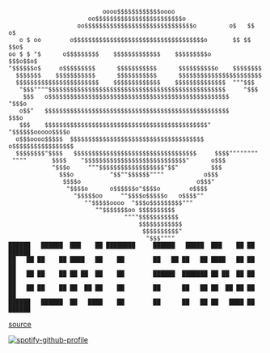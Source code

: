 ```
                          oooo$$$$$$$$$$$$oooo
                      oo$$$$$$$$$$$$$$$$$$$$$$$$o
                   oo$$$$$$$$$$$$$$$$$$$$$$$$$$$$$$o         o$   $$ o$
   o $ oo        o$$$$$$$$$$$$$$$$$$$$$$$$$$$$$$$$$$$$o       $$ $$ $$o$
oo $ $ "$      o$$$$$$$$$    $$$$$$$$$$$$$    $$$$$$$$$o       $$$o$$o$
"$$$$$$o$     o$$$$$$$$$      $$$$$$$$$$$      $$$$$$$$$$o    $$$$$$$$
  $$$$$$$    $$$$$$$$$$$      $$$$$$$$$$$      $$$$$$$$$$$$$$$$$$$$$$$
  $$$$$$$$$$$$$$$$$$$$$$$    $$$$$$$$$$$$$    $$$$$$$$$$$$$$  """$$$
   "$$$""""$$$$$$$$$$$$$$$$$$$$$$$$$$$$$$$$$$$$$$$$$$$$$$$$$     "$$$
    $$$   o$$$$$$$$$$$$$$$$$$$$$$$$$$$$$$$$$$$$$$$$$$$$$$$$$$     "$$$o
   o$$"   $$$$$$$$$$$$$$$$$$$$$$$$$$$$$$$$$$$$$$$$$$$$$$$$$$$       $$$o
   $$$    $$$$$$$$$$$$$$$$$$$$$$$$$$$$$$$$$$$$$$$$$$$$$" "$$$$$$ooooo$$$$o
  o$$$oooo$$$$$  $$$$$$$$$$$$$$$$$$$$$$$$$$$$$$$$$$$$$   o$$$$$$$$$$$$$$$$$
  $$$$$$$$"$$$$   $$$$$$$$$$$$$$$$$$$$$$$$$$$$$$$$$$     $$$$""""""""
 """"       $$$$    "$$$$$$$$$$$$$$$$$$$$$$$$$$$$"      o$$$
            "$$$o     """$$$$$$$$$$$$$$$$$$"$$"         $$$
              $$$o          "$$""$$$$$$""""           o$$$
               $$$$o                                o$$$"
                "$$$$o      o$$$$$$o"$$$$o        o$$$$
                  "$$$$$oo     ""$$$$o$$$$$o   o$$$$""
                     ""$$$$$oooo  "$$$o$$$$$$$$$"""
                        ""$$$$$$$oo $$$$$$$$$$
                                """"$$$$$$$$$$$
                                    $$$$$$$$$$$$
                                     $$$$$$$$$$"
                                      "$$$""""
██████   ██████  ███    ██ ████████     ██████   █████  ███    ██ ██  ██████ 
██   ██ ██    ██ ████   ██    ██        ██   ██ ██   ██ ████   ██ ██ ██      
██   ██ ██    ██ ██ ██  ██    ██        ██████  ███████ ██ ██  ██ ██ ██      
██   ██ ██    ██ ██  ██ ██    ██        ██      ██   ██ ██  ██ ██ ██ ██      
██████   ██████  ██   ████    ██        ██      ██   ██ ██   ████ ██  ██████ 
```
[source](https://asciiart.website/index.php?art=logos%20and%20insignias/smiley)

[![spotify-github-profile](https://spotify-github-profile.vercel.app/api/view?uid=11127190250&cover_image=true&theme=novatorem)](https://github.com/kittinan/spotify-github-profile)

<!--
**DandikUnited/DandikUnited** is a ✨ _special_ ✨ repository because its `README.md` (this file) appears on your GitHub profile.

Here are some ideas to get you started:

- 🔭 I’m currently working on ...
- 🌱 I’m currently learning ...
- 👯 I’m looking to collaborate on ...
- 🤔 I’m looking for help with ...
- 💬 Ask me about ...
- 📫 How to reach me: ...
- 😄 Pronouns: ...
- ⚡ Fun fact: ...
-->
